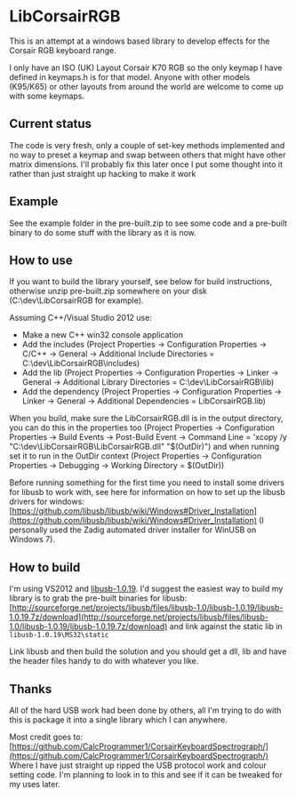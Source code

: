 # LibCorsairRGB #
This is an attempt at a windows based library to develop effects for the Corsair RGB keyboard range.

I only have an ISO (UK) Layout Corsair K70 RGB so the only keymap I have defined in keymaps.h is 
for that model. Anyone with other models (K95/K65) or other layouts from around the world are 
welcome to come up with some keymaps.

## Current status ##
The code is very fresh, only a couple of set-key methods implemented and no way to preset a keymap 
and swap between others that might have other matrix dimensions.
I'll probably fix this later once I put some thought into it rather than just straight up hacking 
to make it work

## Example ##
See the example folder in the pre-built.zip to see some code and a pre-built binary to do some stuff with the library as it is now.

## How to use ##
If you want to build the library yourself, see below for build instructions, otherwise unzip 
pre-built.zip somewhere on your disk (C:\dev\LibCorsairRGB for example).

Assuming C++/Visual Studio 2012 use:

- Make a new C++ win32 console application
- Add the includes (Project Properties -> Configuration Properties -> C/C++ -> General -> Additional Include Directories = C:\dev\LibCorsairRGB\includes)
- Add the lib (Project Properties -> Configuration Properties -> Linker -> General -> Additional Library Directories = C:\dev\LibCorsairRGB\lib)
- Add the dependency (Project Properties -> Configuration Properties -> Linker -> General -> Additional Dependencies = LibCorsairRGB.lib)

When you build, make sure the LibCorsairRGB.dll is in the output directory, you can do this in the 
properties too (Project Properties -> Configuration Properties -> Build Events -> Post-Build Event 
-> Command Line = 'xcopy /y "C:\dev\LibCorsairRGB\LibCorsairRGB.dll" "$(OutDir)") and when running 
set it to run in the OutDir context (Project Properties -> Configuration Properties -> Debugging -> 
Working Directory = $(OutDir))

Before running something for the first time you need to install some drivers for libusb to work 
with, see here for information on how to set up the libusb drivers for windows: 
[https://github.com/libusb/libusb/wiki/Windows#Driver_Installation](https://github.com/libusb/libusb/wiki/Windows#Driver_Installation) 
(I personally used the Zadig automated driver installer for WinUSB on Windows 7).

## How to build ##
I'm using VS2012 and [libusb-1.0.19](https://github.com/libusb/libusb/tree/v1.0.19). I'd suggest 
the easiest way to build my library is to grab the pre-built binaries for libusb: 
[http://sourceforge.net/projects/libusb/files/libusb-1.0/libusb-1.0.19/libusb-1.0.19.7z/download](http://sourceforge.net/projects/libusb/files/libusb-1.0/libusb-1.0.19/libusb-1.0.19.7z/download) 
and link against the static lib in `libusb-1.0.19\MS32\static`

Link libusb and then build the solution and you should get a dll, lib and have the header files 
handy to do with whatever you like.

## Thanks ##
All of the hard USB work had been done by others, all I'm trying to do with this is package it into a single library which I can anywhere.

Most credit goes to: [https://github.com/CalcProgrammer1/CorsairKeyboardSpectrograph/](https://github.com/CalcProgrammer1/CorsairKeyboardSpectrograph/)
Where I have just straight up ripped the USB protocol work and colour setting code. I'm planning to look in to this and see if it can be tweaked for my uses later.
